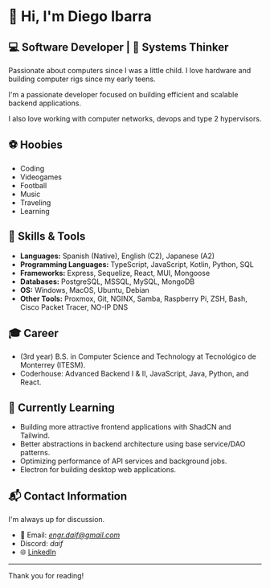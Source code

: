 # 👋 Hi, I'm Diego Ibarra

## 💻 Software Developer | 🧠 Systems Thinker

Passionate about computers since I was a little child. I love hardware and building computer rigs since my early teens.

I'm a passionate developer focused on building efficient and scalable backend applications.

I also love working with computer networks, devops and type 2 hypervisors. 

## ⚽ Hoobies

- Coding
- Videogames
- Football
- Music
- Traveling
- Learning


## 🚀 Skills & Tools
- **Languages:** Spanish (Native), English (C2), Japanese (A2)
- **Programming Languages:** TypeScript, JavaScript, Kotlin, Python, SQL
- **Frameworks:** Express, Sequelize, React, MUI, Mongoose
- **Databases:** PostgreSQL, MSSQL, MySQL, MongoDB
- **OS:** Windows, MacOS, Ubuntu, Debian
- **Other Tools:** Proxmox, Git, NGINX, Samba, Raspberry Pi, ZSH, Bash, Cisco Packet Tracer, NO-IP DNS

## 🎓 Career
- (3rd year) B.S. in Computer Science and Technology at Tecnológico de Monterrey (ITESM).
- Coderhouse: Advanced Backend I & II, JavaScript, Java, Python, and React.

## 🧠 Currently Learning

- Building more attractive frontend applications with ShadCN and Tailwind.
- Better abstractions in backend architecture using base service/DAO patterns.
- Optimizing performance of API services and background jobs.
- Electron for building desktop web applications.


## 📬 Contact Information

I'm always up for discussion.

- 📧 Email: *engr.daif@gmail.com*
- Discord: *daif*
- 🌐 [LinkedIn](https://www.linkedin.com/in/diego-ibarra-flores-934b25285/)
---

Thank you for reading!
